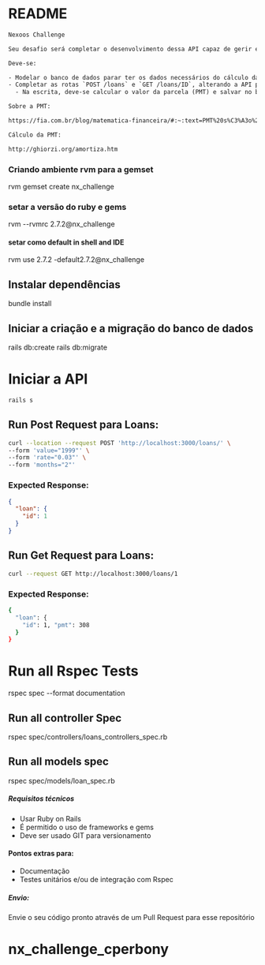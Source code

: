 # README

```txt
Nexoos Challenge

Seu desafio será completar o desenvolvimento dessa API capaz de gerir empréstimos, salvando informações necessárias do cliente para podermos realizar o cálculo do valor da parcela (PMT), além de haver a possibilidade de leitura desses dados pelo cliente.

Deve-se:

- Modelar o banco de dados parar ter os dados necessários do cálculo da PMT
- Completar as rotas `POST /loans` e `GET /loans/ID`, alterando a API para escrever e retornar dados do banco de dados.
  - Na escrita, deve-se calcular o valor da parcela (PMT) e salvar no banco de dados.

Sobre a PMT:

https://fia.com.br/blog/matematica-financeira/#:~:text=PMT%20s%C3%A3o%20pagamentos%20de%20mesmo,ou%20empresarial)%20de%20forma%20recorrente.&text=Por%20isso%2C%20tamb%C3%A9m%20s%C3%A3o%20tratados,fixa%20de%20empr%C3%A9stimo%20ou%20financiamento

Cálculo da PMT:

http://ghiorzi.org/amortiza.htm
```
### Criando ambiente rvm para a gemset
rvm gemset create nx_challenge

### setar a versão do ruby e gems
rvm --rvmrc 2.7.2@nx_challenge

#### setar como default in shell and IDE
rvm use 2.7.2 -default2.7.2@nx_challenge

## Instalar dependências
bundle install

## Iniciar a criação e a migração do banco de dados
rails db:create
rails db:migrate

# Iniciar a API
```ruby
rails s
```
## Run Post Request para Loans:

```sh
curl --location --request POST 'http://localhost:3000/loans/' \
--form 'value="1999"' \
--form 'rate="0.03"' \
--form 'months="2"'
```

### Expected Response:

```json
{
  "loan": {
    "id": 1
  }
}
```
## Run Get Request para Loans:

```sh
curl --request GET http://localhost:3000/loans/1
```

### Expected Response:
```sh
{
  "loan": {
    "id": 1, "pmt": 308
  }
}
```

# Run all Rspec Tests
rspec spec --format documentation

## Run all controller Spec
rspec spec/controllers/loans_controllers_spec.rb 

## Run all models spec
rspec spec/models/loan_spec.rb 

##### Requisitos técnicos
- Usar Ruby on Rails
- É permitido o uso de frameworks e gems
- Deve ser usado GIT para versionamento

#### Pontos extras para:

- Documentação
- Testes unitários e/ou de integração com Rspec

##### Envio:

Envie o seu código pronto através de um Pull Request para esse repositório
# nx_challenge_cperbony
